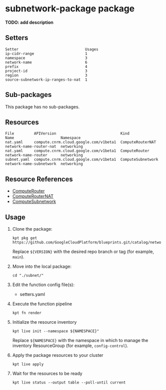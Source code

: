 # subnetwork-package package

**TODO: add description**

## Setters

```
Setter                              Usages
ip-cidr-range                       1
namespace                           3
network-name                        6
prefix                              4
project-id                          3
region                              3
source-subnetwork-ip-ranges-to-nat  1
```

## Sub-packages

This package has no sub-packages.

## Resources

```
File         APIVersion                             Kind               Name                     Namespace
nat.yaml     compute.cnrm.cloud.google.com/v1beta1  ComputeRouterNAT   network-name-router-nat  networking
nat.yaml     compute.cnrm.cloud.google.com/v1beta1  ComputeRouter      network-name-router      networking
subnet.yaml  compute.cnrm.cloud.google.com/v1beta1  ComputeSubnetwork  network-name-subnetwork  networking
```

## Resource References

- [ComputeRouter](https://cloud.google.com/config-connector/docs/reference/resource-docs/compute/computerouter)
- [ComputeRouterNAT](https://cloud.google.com/config-connector/docs/reference/resource-docs/compute/computerouternat)
- [ComputeSubnetwork](https://cloud.google.com/config-connector/docs/reference/resource-docs/compute/computesubnetwork)

## Usage

1.  Clone the package:
    ```
    kpt pkg get https://github.com/GoogleCloudPlatform/blueprints.git/catalog/networking/network/subnet@${VERSION}
    ```
    Replace `${VERSION}` with the desired repo branch or tag
    (for example, `main`).

1.  Move into the local package:
    ```
    cd "./subnet/"
    ```

1.  Edit the function config file(s):
    - setters.yaml

1.  Execute the function pipeline
    ```
    kpt fn render
    ```

1.  Initialize the resource inventory
    ```
    kpt live init --namespace ${NAMESPACE}"
    ```
    Replace `${NAMESPACE}` with the namespace in which to manage
    the inventory ResourceGroup (for example, `config-control`).

1.  Apply the package resources to your cluster
    ```
    kpt live apply
    ```

1.  Wait for the resources to be ready
    ```
    kpt live status --output table --poll-until current
    ```

